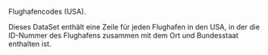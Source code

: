 Flughafencodes (USA).<p> </p>Dieses DataSet enthält eine Zeile für jeden Flughafen in den USA, in der die ID-Nummer des Flughafens zusammen mit dem Ort und Bundesstaat enthalten ist.

<!---HONumber=August15_HO6-->